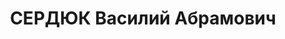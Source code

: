 ---
title: СЕРДЮК Василий Абрамович
description: '1915 р., с. Воєводівка Дніпродзержинського р-ну Дніпропетровської обл.,
  українець, селянин, позапартійний, освіта середня, червоноармієць стрілецької роти
  авіачастини № 157.

  29.10.1937 р.звинувачений в участі у терористичній організації, розстріляний 30.10.1937
  р.

  Реабілітований 26.12.1995 р.'
---